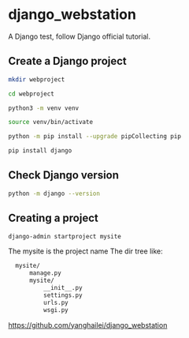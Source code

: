 # django_webstation
A Django test, follow Django official tutorial.

## Create a Django project

```Bash
mkdir webproject
```

```Bash
cd webproject
```

```Bash
python3 -m venv venv
```

```Bash
source venv/bin/activate
```

```Bash
python -m pip install --upgrade pipCollecting pip
```

```Bash
pip install django
```


## Check Django version

```Bash
python -m django --version
```

## Creating a project

```Bash
django-admin startproject mysite
```

The mysite is the project name
The dir tree like:
```Bash
  mysite/
      manage.py
      mysite/
          __init__.py
          settings.py
          urls.py
          wsgi.py
```
          
          

https://github.com/yanghailei/django_webstation
